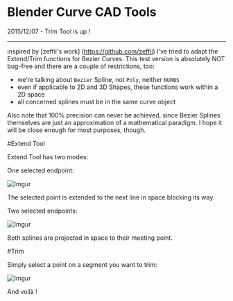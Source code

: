 Blender Curve CAD Tools
=======================

2015/12/07 - Trim Tool is up !

_______________________


inspired by [zeffii's work] (https://github.com/zeffii) I've tried to adapt the Extend/Trim functions for Bezier Curves.
This test version is absolutely NOT bug-free and there are a couple of restrictions, too:

- we're talking about `Bezier` Spline, not `Poly`, neither `NURBS`
- even if applicable to 2D and 3D Shapes, these functions work within a 2D space
- all concerned splines must be in the same curve object

Also note that 100% precision can never be achieved, since Bezier Splines themselves are just an approximation of a mathematical paradigm. I hope it will be close enough for most purposes, though.

#Extend Tool

Extend Tool has two modes:

One selected endpoint:

![Imgur](http://i.imgur.com/zd2TXcy.png)

The selected point is extended to the next line in space blocking its way.


Two selected endpoints:

![Imgur](http://i.imgur.com/srN4u93.png)

Both splines are projected in space to their meeting point.

#Trim

Simply select a point on a segment you want to trim:

![Imgur](http://i.imgur.com/r6Byfvq.png)

And voilà !
